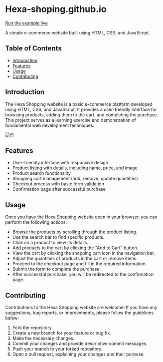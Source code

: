 # Hexa-shoping.github.io
[Run the example live](https://shantanu-2127.github.io/Hexa-shoping.github.io/)

A simple e-commerce website built using HTML, CSS, and JavaScript.

## Table of Contents
- [Introduction](#introduction)
- [Features](#features)
- [Usage](#usage)
- [Contributing](#contributing)

## Introduction
The Hexa Shopping website is a basic e-commerce platform developed using HTML, CSS, and JavaScript. It provides a user-friendly interface for browsing products, adding them to the cart, and completing the purchase. This project serves as a learning exercise and demonstration of fundamental web development techniques.

![f1](https://github.com/Shantanu-2127/Hexa-shoping.github.io/assets/72463363/285b81e6-6875-45be-854b-f054053580e4)

## Features
- User-friendly interface with responsive design
- Product listing with details, including name, price, and image
- Product search functionality
- Shopping cart management (add, remove, update quantities)
- Checkout process with basic form validation
- Confirmation page after successful purchase

## Usage
Once you have the Hexa Shopping website open in your browser, you can perform the following actions:

- Browse the products by scrolling through the product listing.
- Use the search bar to find specific products.
- Click on a product to view its details.
- Add products to the cart by clicking the "Add to Cart" button.
- View the cart by clicking the shopping cart icon in the navigation bar.
- Adjust the quantities of products in the cart or remove items.
- Proceed to the checkout page and fill in the required information.
- Submit the form to complete the purchase.
- After successful purchase, you will be redirected to the confirmation page.

## Contributing
Contributions to the Hexa Shopping website are welcome! If you have any suggestions, bug reports, or improvements, please follow the guidelines below:

1. Fork the repository.
2. Create a new branch for your feature or bug fix.
3. Make the necessary changes.
4. Commit your changes and provide descriptive commit messages.
5. Push your branch to your forked repository.
6. Open a pull request, explaining your changes and their purpose.

